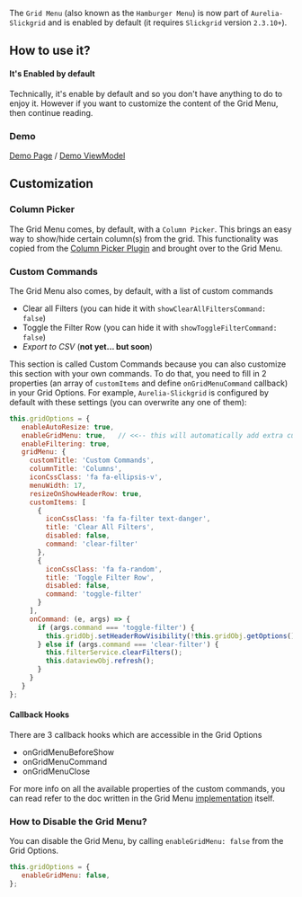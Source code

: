 The `Grid Menu` (also known as the `Hamburger Menu`) is now part of `Aurelia-Slickgrid` and is enabled by default (it requires `Slickgrid` version `2.3.10+`). 

## How to use it? 
#### It's Enabled by default
Technically, it's enable by default and so you don't have anything to do to enjoy it. However if you want to customize the content of the Grid Menu, then continue reading.

### Demo
[Demo Page](https://ghiscoding.github.io/aurelia-slickgrid/#/slickgrid/example9) / [Demo ViewModel](/ghiscoding/aurelia-slickgrid/blob/master/aurelia-slickgrid/src/examples/slickgrid/example9.ts)

## Customization 
### Column Picker
The Grid Menu comes, by default, with a `Column Picker`. This brings an easy way to show/hide certain column(s) from the grid. This functionality was copied from the [Column Picker Plugin](/ghiscoding/aurelia-slickgrid/wiki/SlickGrid-Controls-&-Plugins#column-picker) and brought over to the Grid Menu. 

### Custom Commands
The Grid Menu also comes, by default, with a list of custom commands
- Clear all Filters (you can hide it with `showClearAllFiltersCommand: false`)
- Toggle the Filter Row (you can hide it with `showToggleFilterCommand: false`)
- _Export to CSV_ (**not yet... but soon**)

This section is called Custom Commands because you can also customize this section with your own commands. To do that, you need to fill in 2 properties (an array of `customItems` and define `onGridMenuCommand` callback) in your Grid Options. For example, `Aurelia-Slickgrid` is configured by default with these settings (you can overwrite any one of them): 
```javascript
this.gridOptions = {
   enableAutoResize: true,
   enableGridMenu: true,   // <<-- this will automatically add extra custom commands
   enableFiltering: true,
   gridMenu: {
     customTitle: 'Custom Commands',
     columnTitle: 'Columns',
     iconCssClass: 'fa fa-ellipsis-v',
     menuWidth: 17,
     resizeOnShowHeaderRow: true,
     customItems: [
       {
         iconCssClass: 'fa fa-filter text-danger',
         title: 'Clear All Filters',
         disabled: false,
         command: 'clear-filter'
       },
       {
         iconCssClass: 'fa fa-random',
         title: 'Toggle Filter Row',
         disabled: false,
         command: 'toggle-filter'
       }
     ],
     onCommand: (e, args) => {
       if (args.command === 'toggle-filter') {
         this.gridObj.setHeaderRowVisibility(!this.gridObj.getOptions().showHeaderRow);
       } else if (args.command === 'clear-filter') {
         this.filterService.clearFilters();
         this.dataviewObj.refresh();
       }
     }
   }
};
```
#### Callback Hooks
There are 3 callback hooks which are accessible in the Grid Options
- onGridMenuBeforeShow
- onGridMenuCommand
- onGridMenuClose

For more info on all the available properties of the custom commands, you can read refer to the doc written in the Grid Menu [implementation](https://github.com/6pac/SlickGrid/blob/master/controls/slick.gridmenu.js) itself.

### How to Disable the Grid Menu?
You can disable the Grid Menu, by calling `enableGridMenu: false` from the Grid Options.
```javascript
this.gridOptions = {
   enableGridMenu: false,
};
```